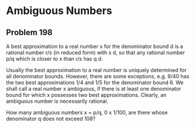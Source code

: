 #  Ambiguous Numbers
## Problem 198


A best approximation to a real number x for the denominator bound d is a rational number r/s (in reduced form) with s d, so that any rational number p/q which is closer to x than r/s has q d.

Usually the best approximation to a real number is uniquely determined for all denominator bounds. However, there are some exceptions, e.g. 9/40 has the two best approximations 1/4 and 1/5 for the denominator bound 6.
We shall call a real number x ambiguous, if there is at least one denominator bound for which x possesses two best approximations. Clearly, an ambiguous number is necessarily rational.

How many ambiguous numbers x = p/q,
0 x  1/100, are there whose denominator q does not exceed 108?


